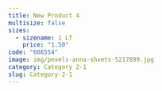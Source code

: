 ```yaml
---
title: New Product 4
multisize: false
sizes:
  - sizename: 1 LT
    price: "1.50"
code: "686554"
image: img/pexels-anna-shvets-5217899.jpg
category: Category 2-1
slug: Category-2-1
---
```

